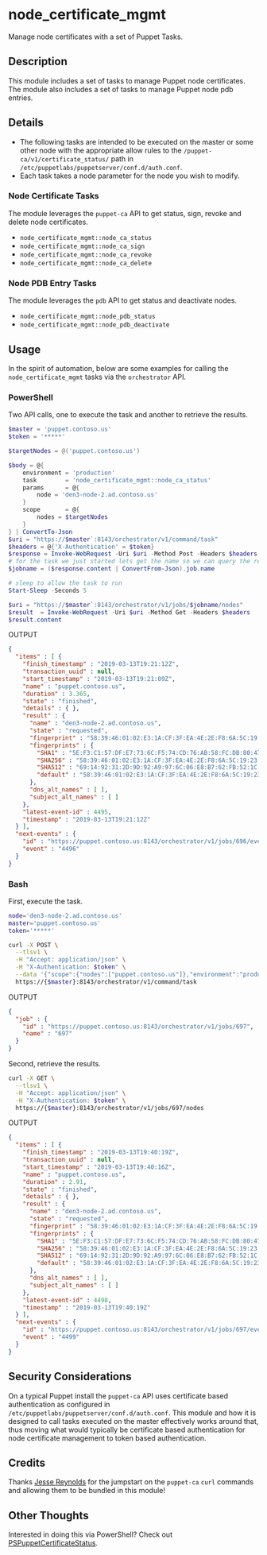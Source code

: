 
# node_certificate_mgmt
Manage node certificates with a set of Puppet Tasks.

## Description
This module includes a set of tasks to manage Puppet node certificates. The module also includes a set of tasks to manage Puppet node pdb entries.

## Details
- The following tasks are intended to be executed on the master or some other node with the appropriate allow rules to the `/puppet-ca/v1/certificate_status/` path in `/etc/puppetlabs/puppetserver/conf.d/auth.conf`.
- Each task takes a node parameter for the node you wish to modify.

### Node Certificate Tasks
The module leverages the `puppet-ca` API to get status, sign, revoke and delete node certificates.

- `node_certificate_mgmt::node_ca_status`
- `node_certificate_mgmt::node_ca_sign`
- `node_certificate_mgmt::node_ca_revoke`
- `node_certificate_mgmt::node_ca_delete`

### Node PDB Entry Tasks
The module leverages the `pdb` API to get status and deactivate nodes.

- `node_certificate_mgmt::node_pdb_status`
- `node_certificate_mgmt::node_pdb_deactivate`

## Usage
In the spirit of automation, below are some examples for calling the `node_certificate_mgmt` tasks via the `orchestrator` API.

### PowerShell
Two API calls, one to execute the task and another to retrieve the results.
```powershell
$master = 'puppet.contoso.us'
$token = '*****'

$targetNodes = @('puppet.contoso.us')

$body = @{
    environment = 'production'
    task        = 'node_certificate_mgmt::node_ca_status'
    params      = @{
        node = 'den3-node-2.ad.contoso.us'
    }
    scope       = @{
        nodes = $targetNodes
    }
} | ConvertTo-Json
$uri = "https://$master`:8143/orchestrator/v1/command/task"
$headers = @{'X-Authentication' = $token}
$response = Invoke-WebRequest -Uri $uri -Method Post -Headers $headers -Body $body
# for the task we just started lets get the name so we can query the results
$jobname = ($response.content | ConvertFrom-Json).job.name

# sleep to allow the task to run
Start-Sleep -Seconds 5

$uri = "https://$master`:8143/orchestrator/v1/jobs/$jobname/nodes"
$result  = Invoke-WebRequest -Uri $uri -Method Get -Headers $headers
$result.content
```
OUTPUT
```json
{
  "items" : [ {
    "finish_timestamp" : "2019-03-13T19:21:12Z",
    "transaction_uuid" : null,
    "start_timestamp" : "2019-03-13T19:21:09Z",
    "name" : "puppet.contoso.us",
    "duration" : 3.365,
    "state" : "finished",
    "details" : { },
    "result" : {
      "name" : "den3-node-2.ad.contoso.us",
      "state" : "requested",
      "fingerprint" : "58:39:46:01:02:E3:1A:CF:3F:EA:4E:2E:F8:6A:5C:19:23:BA:34:7D:AB:04:74:D2:25:5F:AB:4A:66:1E:1A:03",
      "fingerprints" : {
        "SHA1" : "5E:F3:C1:57:DF:E7:73:6C:F5:74:CD:76:AB:58:FC:DB:80:47:BE:0E",
        "SHA256" : "58:39:46:01:02:E3:1A:CF:3F:EA:4E:2E:F8:6A:5C:19:23:BA:34:7D:AB:04:74:D2:25:5F:AB:4A:66:1E:1A:03",
        "SHA512" : "69:14:92:31:2D:9D:92:A9:97:6C:06:E8:B7:62:FB:52:1C:52:ED:A5:AB:7C:E3:12:06:4A:08:21:F0:E3:BA:E2:C5:BF:B1:3A:2F:44:C7:D9:E1:28:4D:AA:A8:CA:76:86:EE:5C:6E:2C:DE:FD:BB:1E:71:B2:D1:AB:DE:F3:ED:47",
        "default" : "58:39:46:01:02:E3:1A:CF:3F:EA:4E:2E:F8:6A:5C:19:23:BA:34:7D:AB:04:74:D2:25:5F:AB:4A:66:1E:1A:03"
      },
      "dns_alt_names" : [ ],
      "subject_alt_names" : [ ]
    },
    "latest-event-id" : 4495,
    "timestamp" : "2019-03-13T19:21:12Z"
  } ],
  "next-events" : {
    "id" : "https://puppet.contoso.us:8143/orchestrator/v1/jobs/696/events?start=4496",
    "event" : "4496"
  }
}
```

### Bash
First, execute the task.
```bash
node='den3-node-2.ad.contoso.us'
master='puppet.contoso.us'
token='*****'

curl -X POST \
  --tlsv1 \
  -H "Accept: application/json" \
  -H "X-Authentication: $token" \
  --data '{"scope":{"nodes":["puppet.contoso.us"]},"environment":"production","params":{"node":"den3-node-2.ad.contoso.us"},"task":"node_certificate_mgmt::node_ca_status"}' \
  https://{$master}:8143/orchestrator/v1/command/task
```
OUTPUT
```json
{
  "job" : {
    "id" : "https://puppet.contoso.us:8143/orchestrator/v1/jobs/697",
    "name" : "697"
  }
}
```
Second, retrieve the results.
```bash
curl -X GET \
  --tlsv1 \
  -H "Accept: application/json" \
  -H "X-Authentication: $token" \
  https://{$master}:8143/orchestrator/v1/jobs/697/nodes
```
OUTPUT
```json
{
  "items" : [ {
    "finish_timestamp" : "2019-03-13T19:40:19Z",
    "transaction_uuid" : null,
    "start_timestamp" : "2019-03-13T19:40:16Z",
    "name" : "puppet.contoso.us",
    "duration" : 2.91,
    "state" : "finished",
    "details" : { },
    "result" : {
      "name" : "den3-node-2.ad.contoso.us",
      "state" : "requested",
      "fingerprint" : "58:39:46:01:02:E3:1A:CF:3F:EA:4E:2E:F8:6A:5C:19:23:BA:34:7D:AB:04:74:D2:25:5F:AB:4A:66:1E:1A:03",
      "fingerprints" : {
        "SHA1" : "5E:F3:C1:57:DF:E7:73:6C:F5:74:CD:76:AB:58:FC:DB:80:47:BE:0E",
        "SHA256" : "58:39:46:01:02:E3:1A:CF:3F:EA:4E:2E:F8:6A:5C:19:23:BA:34:7D:AB:04:74:D2:25:5F:AB:4A:66:1E:1A:03",
        "SHA512" : "69:14:92:31:2D:9D:92:A9:97:6C:06:E8:B7:62:FB:52:1C:52:ED:A5:AB:7C:E3:12:06:4A:08:21:F0:E3:BA:E2:C5:BF:B1:3A:2F:44:C7:D9:E1:28:4D:AA:A8:CA:76:86:EE:5C:6E:2C:DE:FD:BB:1E:71:B2:D1:AB:DE:F3:ED:47",
        "default" : "58:39:46:01:02:E3:1A:CF:3F:EA:4E:2E:F8:6A:5C:19:23:BA:34:7D:AB:04:74:D2:25:5F:AB:4A:66:1E:1A:03"
      },
      "dns_alt_names" : [ ],
      "subject_alt_names" : [ ]
    },
    "latest-event-id" : 4498,
    "timestamp" : "2019-03-13T19:40:19Z"
  } ],
  "next-events" : {
    "id" : "https://puppet.contoso.us:8143/orchestrator/v1/jobs/697/events?start=4499",
    "event" : "4499"
  }
}
```

## Security Considerations
On a typical Puppet install the `puppet-ca` API uses certificate based authentication as configured in `/etc/puppetlabs/puppetserver/conf.d/auth.conf`. This module and how it is designed to call tasks executed on the master effectively works around that, thus moving what would typically be certificate based authentication for node certificate management to token based authentication.

## Credits

Thanks [Jesse Reynolds](https://github.com/jessereynolds) for the jumpstart on the `puppet-ca` `curl` commands and allowing them to be bundled in this module!

## Other Thoughts
Interested in doing this via PowerShell? Check out [PSPuppetCertificateStatus](https://github.com/joeycontoso/PSPuppetCertificateStatus).